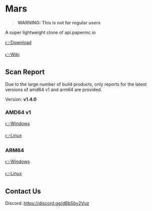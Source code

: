 # Mars
> **WARNING: This is not for regular users**

A super lightweight clone of api.papermc.io

[👉Download](https://github.com/LevelTranic/Mars/releases)

[👉Wiki](https://github.com/LevelTranic/Mars/wiki)

## Scan Report
Due to the large number of build products, only reports for the latest versions of amd64 v1 and arm64 are provided.

Version: **v1.4.0**

### AMD64 v1
[👉Windows](https://www.virustotal.com/gui/file/143f47507cb07812619ea82c76f72f477332584aba2415352ad9d72c12870677?nocache=1)

[👉Linux](https://www.virustotal.com/gui/file/921d7ef485dc94870d7eb84a57e5feb642f14efb4d32d851f472a891f73504ec?nocache=1)

### ARM64
[👉Windows](https://www.virustotal.com/gui/file/4729fce799ce6ef2e4704907df7261049e4731b7f2a1963800197e8f89c9814d?nocache=1)

[👉Linux](https://www.virustotal.com/gui/file/5cb9589504322bfcaef3afb562adc873304100dd59a801bb801b241ec1b75373?nocache=1)

## Contact Us

Discord: https://discord.gg/dBbSbv2Vuz
